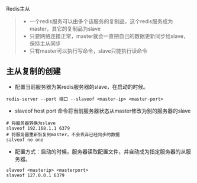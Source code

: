 Redis主从

> - 一个redis服务可以由多个该服务的复制品，这个redis服务成为master，其它的复制品为slave
> - 只要网络连接正常，master就会一直把自己的数据更新同步给slave，保持主从同步
> - 只有master可以执行写命令，slave只能执行读命令

## 主从复制的创建

- 配置当前服务器为某redis服务器的slave，在启动的时候。

```shell
redis-server --port 端口 --slaveof <master-ip> <master-port>
```

- slaveof host port 命令将当前服务器状态从master修改为别的服务器的slave

```shell
# 将服务器转换为slave
slaveof 192.168.1.1 6379   
# 将服务器重新恢复到master，不会丢弃已经同步的数据
salveof no one
```

- 配置方式：启动的时候，服务器读取配置文件，并自动成为指定服务器的从服务器。

```shell
slaveof <masterip> <masterport>
slaveof 127.0.0.1 6379
```



